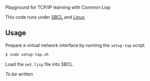 Playground for TCP/IP learning with Common Lisp

This code runs under [SBCL](http://www.sbcl.org/)
and [Linux](https://www.kernel.org/).


## Usage

Prepare a virtual network interface by running the `setup-tap` script

```bash
$ sudo setup-tap.sh
```

Load the `net.lisp` file into SBCL.

*To be written*

